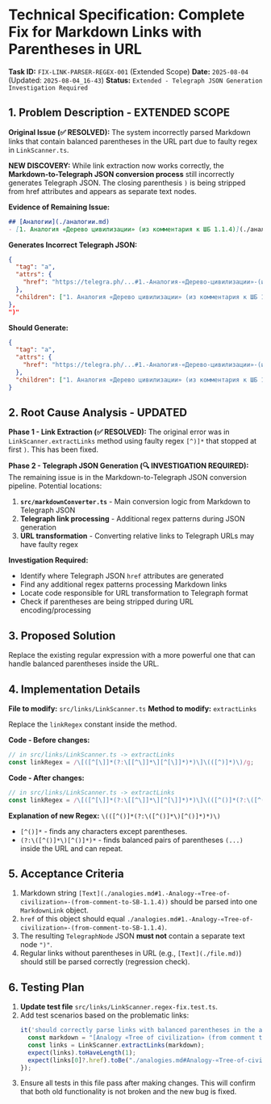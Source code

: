 # Technical Specification: Complete Fix for Markdown Links with Parentheses in URL

**Task ID:** `FIX-LINK-PARSER-REGEX-001` (Extended Scope)
**Date:** `2025-08-04` (Updated: `2025-08-04_16-43`)
**Status:** `Extended - Telegraph JSON Generation Investigation Required`

## 1. Problem Description - EXTENDED SCOPE

**Original Issue (✅ RESOLVED):** The system incorrectly parsed Markdown links that contain balanced parentheses in the URL part due to faulty regex in `LinkScanner.ts`.

**NEW DISCOVERY:** While link extraction now works correctly, the **Markdown-to-Telegraph JSON conversion process** still incorrectly generates Telegraph JSON. The closing parenthesis `)` is being stripped from href attributes and appears as separate text nodes.

**Evidence of Remaining Issue:**
```markdown
## [Аналогии](./аналогии.md)
- [1. Аналогия «Дерево цивилизации» (из комментария к ШБ 1.1.4)](./аналогии.md#1.-Аналогия-«Дерево-цивилизации»-(из-комментария-к-ШБ-1.1.4))
```

**Generates Incorrect Telegraph JSON:**
```json
{
  "tag": "a",
  "attrs": {
    "href": "https://telegra.ph/...#1.-Аналогия-«Дерево-цивилизации»-(из-комментария-к-ШБ-1.1.4"
  },
  "children": ["1. Аналогия «Дерево цивилизации» (из комментария к ШБ 1.1.4)"]
},
")"
```

**Should Generate:**
```json
{
  "tag": "a",
  "attrs": {
    "href": "https://telegra.ph/...#1.-Аналогия-«Дерево-цивилизации»-(из-комментария-к-ШБ-1.1.4)"
  },
  "children": ["1. Аналогия «Дерево цивилизации» (из комментария к ШБ 1.1.4)"]
}
```

## 2. Root Cause Analysis - UPDATED

**Phase 1 - Link Extraction (✅ RESOLVED):** The original error was in `LinkScanner.extractLinks` method using faulty regex `[^)]*` that stopped at first `)`. This has been fixed.

**Phase 2 - Telegraph JSON Generation (🔍 INVESTIGATION REQUIRED):** The remaining issue is in the Markdown-to-Telegraph JSON conversion pipeline. Potential locations:

1. **`src/markdownConverter.ts`** - Main conversion logic from Markdown to Telegraph JSON
2. **Telegraph link processing** - Additional regex patterns during JSON generation
3. **URL transformation** - Converting relative links to Telegraph URLs may have faulty regex

**Investigation Required:**
- Identify where Telegraph JSON `href` attributes are generated
- Find any additional regex patterns processing Markdown links
- Locate code responsible for URL transformation to Telegraph format
- Check if parentheses are being stripped during URL encoding/processing

## 3. Proposed Solution

Replace the existing regular expression with a more powerful one that can handle balanced parentheses inside the URL.

## 4. Implementation Details

**File to modify:** `src/links/LinkScanner.ts`
**Method to modify:** `extractLinks`

Replace the `linkRegex` constant inside the method.

**Code - Before changes:**
```typescript
// in src/links/LinkScanner.ts -> extractLinks
const linkRegex = /\[([^[\]]*(?:\[[^\]]*\][^[\]]*)*)\]\(([^)]*)\)/g;
```

**Code - After changes:**
```typescript
// in src/links/LinkScanner.ts -> extractLinks
const linkRegex = /\[([^[\]]*(?:\[[^\]]*\][^[\]]*)*)\]\(([^()]*(?:\([^()]*\)[^()]*)*)\)/g;
```

**Explanation of new Regex:** `\(([^()]*(?:\([^()]*\)[^()]*)*)\)`
- `[^()]*` - finds any characters except parentheses.
- `(?:\([^()]*\)[^()]*)*` - finds balanced pairs of parentheses `(...)` inside the URL and can repeat.

## 5. Acceptance Criteria

1. Markdown string `[Text](./analogies.md#1.-Analogy-«Tree-of-civilization»-(from-comment-to-SB-1.1.4))` should be parsed into one `MarkdownLink` object.
2. `href` of this object should equal `./analogies.md#1.-Analogy-«Tree-of-civilization»-(from-comment-to-SB-1.1.4)`.
3. The resulting `TelegraphNode` JSON **must not** contain a separate text node `")"`.
4. Regular links without parentheses in URL (e.g., `[Text](./file.md)`) should still be parsed correctly (regression check).

## 6. Testing Plan

1. **Update test file** `src/links/LinkScanner.regex-fix.test.ts`.
2. Add test scenarios based on the problematic links:
   ```typescript
   it('should correctly parse links with balanced parentheses in the anchor', () => {
     const markdown = "[Analogy «Tree of civilization» (from comment to SB 1.1.4)](./analogies.md#Analogy-«Tree-of-civilization»-(from-comment-to-SB-1.1.4))";
     const links = LinkScanner.extractLinks(markdown);
     expect(links).toHaveLength(1);
     expect(links[0]?.href).toBe("./analogies.md#Analogy-«Tree-of-civilization»-(from-comment-to-SB-1.1.4)");
   });
   ```
3. Ensure all tests in this file pass after making changes. This will confirm that both old functionality is not broken and the new bug is fixed.